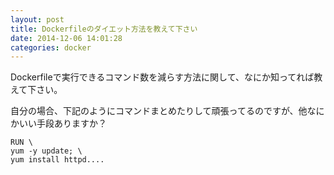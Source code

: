 ```yaml
---
layout: post
title: Dockerfileのダイエット方法を教えて下さい
date: 2014-12-06 14:01:28
categories: docker
---
```

<!-- {% raw %} -->
<p>Dockerfileで実行できるコマンド数を減らす方法に関して、なにか知ってれば教えて下さい。</p>

<p>自分の場合、下記のようにコマンドまとめたりして頑張ってるのですが、他なにかいい手段ありますか？</p>

<pre><code>RUN \
yum -y update; \
yum install httpd....
</code></pre>
<!-- {% endraw %} -->
